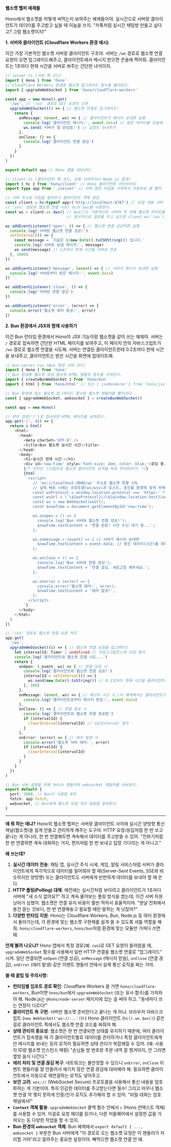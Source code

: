 **웹소켓 헬퍼 예제들**

Hono에서 웹소켓을 어떻게 써먹는지 보여주는 예제들이야. 실시간으로 서버랑 클라이언트가 데이터를 주고받고 싶을 때 이놈을 쓰지. "카톡처럼 실시간 채팅방 만들고 싶다고? 그럼 웹소켓이지!"

**1. 서버와 클라이언트 (Cloudflare Workers 환경 예시)**

이건 가장 기본적인 웹소켓 서버랑 클라이언트 구조야. 서버는 `/ws` 경로로 웹소켓 연결 요청이 오면 업그레이드해주고, 클라이언트에서 메시지 받으면 콘솔에 찍어줘. 클라이언트는 1초마다 현재 시간을 서버로 쏴주는 간단한 녀석이지.

```typescript
// server.ts (서버 쪽 코드)
import { Hono } from 'hono'
// Cloudflare Workers 환경용 웹소켓 업그레이드 함수를 불러온다.
import { upgradeWebSocket } from 'hono/cloudflare-workers'

const app = new Hono().get(
  '/ws', // '/ws' 경로로 GET 요청이 오면
  upgradeWebSocket(() => { // 웹소켓 연결로 업그레이드!
    return {
      onMessage: (event, ws) => { // 클라이언트가 메시지 보내면 실행
        console.log('클라이언트 메시지:', event.data) // 받은 데이터를 콘솔에 찍어보자
        ws.send('서버가 잘 받았음!') // 답장도 보내주자
      },
      onClose: () => {
        console.log('클라이언트 연결 끊김')
      }
    }
  })
)

export default app // Hono 앱을 내보낸다.
```

```typescript
// client.ts (클라이언트 쪽 코드, 보통 브라우저나 Node.js 환경)
import { hc } from 'hono/client' // Hono 클라이언트 라이브러리
import type app from './server' // 서버 앱의 타입을 가져와서 자동완성 꿀 빨자

// 서버 주소랑 타입을 알려주고 클라이언트 객체 생성
const client = hc<typeof app>('http://localhost:8787') // 로컬 개발 서버 주소
// '/ws' 경로로 웹소켓 연결 시도! hc의 $ws를 사용한다.
const ws = client.ws.$ws() // $ws()는 기본적으로 서버의 첫 번째 웹소켓 라우트를 찾는다.
                           // 명시적으로 경로를 주고 싶으면 client.ws('/ws').$ws() 처럼 쓴다.

ws.addEventListener('open', () => { // 웹소켓 연결 성공하면 실행
  console.log('서버랑 웹소켓 연결 성공!')
  setInterval(() => {
    const message = `지금은 ${new Date().toISOString()} 입니다.`
    console.log('서버로 보낼 메시지:', message)
    ws.send(message) // 1초마다 현재 시간을 서버로 전송
  }, 1000)
})

ws.addEventListener('message', (event) => { // 서버가 메시지 보내면 실행
  console.log('서버로부터 받은 메시지:', event.data)
})

ws.addEventListener('close', () => {
  console.log('서버랑 연결 끊김')
})

ws.addEventListener('error', (error) => {
  console.error('웹소켓 에러 발생:', error)
})
```

**2. Bun 환경에서 JSX와 함께 사용하기**

이건 Bun 런타임 환경에서 Hono의 JSX 기능이랑 웹소켓을 같이 쓰는 예제야. 서버는 `/` 경로로 접속하면 간단한 HTML 페이지를 보여주고, 이 페이지 안의 자바스크립트가 `/ws` 경로로 웹소켓 연결을 시도해. 서버는 연결된 클라이언트한테 0.2초마다 현재 시간을 보내주고, 클라이언트는 받은 시간을 화면에 업데이트해.

```typescript
// bun-server.tsx (Bun 환경 서버 코드)
import { Hono } from 'hono'
// Bun 환경용 웹소켓 생성 함수랑 HTML 템플릿 함수를 가져온다.
import { createBunWebSocket } from 'hono/bun'
import { html } from 'hono/html' // 또는 { jsxRenderer } from 'hono/jsx-renderer' 등 사용 가능

// Bun 환경에 맞는 웹소켓 업그레이드 함수랑 웹소켓 핸들러를 뽑아낸다.
const { upgradeWebSocket, websocket } = createBunWebSocket()

const app = new Hono()

// 루트 경로('/')로 접속하면 HTML 페이지를 보여준다.
app.get('/', (c) => {
  return c.html(
    <html>
      <head>
        <meta charSet='UTF-8' />
        <title>Bun 웹소켓 실시간 시간</title>
      </head>
      <body>
        <h1>실시간 현재 시간:</h1>
        <div id='now-time' style='font-size: 2em; color: blue;'>로딩 중...</div>
        {/* 인라인 스크립트로 웹소켓 클라이언트 로직을 바로 박아버리기! */}
        {html`
          <script>
            // 'ws://localhost:3000/ws' 주소로 웹소켓 연결 시도
            // 실제 배포 시에는 프로토콜(ws/wss)과 호스트, 포트를 환경에 맞게 바꿔야 함
            const wsProtocol = window.location.protocol === 'https:' ? 'wss:' : 'ws:';
            const wsUrl = \`\${wsProtocol}//\${window.location.host}/ws\`;
            const ws = new WebSocket(wsUrl);
            const $nowTime = document.getElementById('now-time');

            ws.onopen = () => {
              console.log('Bun 서버와 웹소켓 연결 성공!');
              $nowTime.textContent = '연결 완료! 시간 수신 대기 중...';
            };

            ws.onmessage = (event) => { // 서버가 메시지 보내면
              $nowTime.textContent = event.data; // 받은 데이터(시간)를 화면에 표시
            };

            ws.onclose = () => {
              console.log('Bun 서버와 연결 끊김');
              $nowTime.textContent = '연결 끊김. 새로고침 해주세요.';
            };

            ws.onerror = (error) => {
              console.error('웹소켓 에러:', error);
              $nowTime.textContent = '에러 발생!';
            };
          </script>
        `}
      </body>
    </html>
  )
})

// '/ws' 경로로 웹소켓 연결 요청 처리
app.get(
  '/ws',
  upgradeWebSocket((c) => { // 웹소켓 연결 요청을 업그레이드
    let intervalId: Timer | undefined // 타입스크립트니까 타입 명시
    console.log('클라이언트와 웹소켓 연결 시도...')
    return {
      onOpen: (_event, ws) => { // 연결 성공 시
        console.log('클라이언트와 웹소켓 연결 성공!')
        intervalId = setInterval(() => {
          ws.send(new Date().toString()) // 0.2초마다 현재 시간을 클라이언트로 전송
        }, 200)
      },
      onMessage: (event, ws) => { // 메시지 수신 시 (이 예제에서는 클라이언트가 보내는 메시지 처리는 없음)
        console.log('클라이언트로부터 메시지 받음:', event.data)
      },
      onClose: () => { // 연결 종료 시
        console.log('클라이언트와 웹소켓 연결 종료됨')
        if (intervalId) {
          clearInterval(intervalId) // setInterval 정리
        }
      },
      onError: (error) => { // 에러 발생 시
        console.error('웹소켓 서버 에러:', error)
        if (intervalId) {
          clearInterval(intervalId)
        }
      }
    }
  })
)

// Bun 서버 실행을 위해 fetch 핸들러와 websocket 핸들러를 내보낸다.
export default {
  port: 3000, // Bun이 사용할 포트
  fetch: app.fetch,
  websocket, // Bun에게 웹소켓 요청 처리 방법을 알려준다.
}
```

---

**얘 뭐 하는 애냐?**
Hono의 웹소켓 헬퍼는 서버랑 클라이언트 사이에 실시간 양방향 통신 채널(웹소켓)을 쉽게 만들고 관리하게 해주는 도구야. HTTP 요청/응답처럼 한 번 쏘고 끝나는 게 아니라, 한 번 연결해두면 계속해서 데이터를 주고받을 수 있어. "전화기처럼 한 번 연결하면 계속 대화하는 거지, 편지처럼 한 번 보내고 답장 기다리는 게 아니고."

**왜 쓰는데?**
1.  **실시간 데이터 전송**: 채팅 앱, 실시간 주식 시세, 게임, 알림 서비스처럼 서버가 클라이언트에게 즉각적으로 데이터를 밀어줘야 할 때(Server-Sent Events, SSE와 비슷하지만 양방향) 또는 클라이언트도 서버에게 빈번하게 데이터를 보내야 할 때 쓴다.
2.  **HTTP 폴링(Polling) 대체**: 예전에는 실시간처럼 보이려고 클라이언트가 1초마다 서버에 "새 소식 없어요?" 하고 계속 물어보는 폴링 방식을 썼는데, 이건 서버 자원 낭비가 심했어. 웹소켓은 연결 유지 비용이 훨씬 적어서 효율적이야. "맨날 전화해서 용건 묻는 것보다, 한 번 연결해놓고 필요할 때만 말하는 게 낫잖아?"
3.  **다양한 런타임 지원**: Hono는 Cloudflare Workers, Bun, Node.js 등 여러 환경에서 돌아가는데, 각 환경에 맞는 웹소켓 구현체를 쉽게 쓸 수 있도록 셔틀 역할을 해줘. `hono/cloudflare-workers`, `hono/bun`처럼 환경에 맞는 모듈만 가져다 쓰면 돼.

**언제 불려 나오냐?**
Hono 앱에서 특정 경로(예: `/ws`)로 GET 요청이 들어왔을 때, `upgradeWebSocket` 함수를 사용해서 일반 HTTP 연결을 웹소켓 연결로 "업그레이드" 시켜. 일단 연결되면 `onOpen` (연결 성공), `onMessage` (메시지 받음), `onClose` (연결 끊김), `onError` (에러 발생) 같은 이벤트 핸들러 안에서 실제 통신 로직을 짜는 거야.

**쓸 때 꿀팁 및 주의사항:**
*   **런타임별 임포트 경로 확인**: Cloudflare Workers 쓸 거면 `hono/cloudflare-workers`, Bun이면 `hono/bun`에서 `upgradeWebSocket` (또는 유사 함수)를 가져와야 해. Node.js는 `@hono/node-server` 패키지에 있는 걸 써야 하고. "동네마다 쓰는 연장이 다르다!"
*   **클라이언트 측 구현**: 서버만 웹소켓 준비한다고 끝나는 게 아냐. 브라우저 자바스크립트 (`new WebSocket('ws://...')`)나 Hono 클라이언트 (`hc().ws.$ws()`) 같은 걸로 클라이언트 쪽에서도 웹소켓 연결 코드를 짜줘야 해.
*   **상태 관리의 중요성**: 웹소켓은 한 번 연결되면 상태를 유지하기 때문에, 여러 클라이언트가 접속했을 때 각 클라이언트별로 데이터를 관리하거나 특정 클라이언트에게만 메시지를 보내는 등의 로직이 필요하면 상태 관리가 복잡해질 수 있어. (예: 사용자 ID랑 웹소켓 인스턴스 매핑) "손님들 방 번호랑 주문 내역 잘 챙겨야지, 안 그러면 옆방 음식 나간다."
*   **에러 처리 및 연결 끊김 복구**: 네트워크는 불안정할 수 있으니 `onError`, `onClose` 이벤트 핸들러를 잘 만들어서 예기치 않은 연결 끊김에 대비해야 해. 필요하면 클라이언트에서 자동으로 재연결하는 로직도 넣어주고.
*   **보안 고려**: `wss://` (WebSocket Secure) 프로토콜을 사용해서 통신 내용을 암호화하는 게 기본이야. 특히 민감한 데이터를 주고받는다면 필수! 그리고 아무나 웹소켓 연결 막 맺지 못하게 인증/인가 로직도 추가해야 할 수 있어. "비밀 대화는 암호 채널에서!"
*   **`Context` 객체 활용**: `upgradeWebSocket` 콜백 함수 안에서 `c` (Hono 컨텍스트 객체)를 사용할 수 있어. 이걸로 요청 헤더를 읽거나, 다른 미들웨어에서 설정한 값을 가져오는 등 다양한 작업을 할 수 있지.
*   **Bun 환경의 `websocket` 객체**: Bun 예제에서 `export default { ..., websocket }` 부분은 Bun 서버에게 "이 경로로 오는 웹소켓 요청은 이 핸들러가 처리할 거야"라고 알려주는 중요한 설정이야. 빼먹으면 웹소켓 연결 안 돼.
